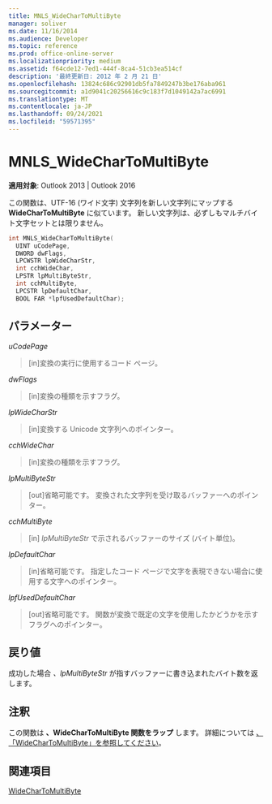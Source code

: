 ```yaml
---
title: MNLS_WideCharToMultiByte
manager: soliver
ms.date: 11/16/2014
ms.audience: Developer
ms.topic: reference
ms.prod: office-online-server
ms.localizationpriority: medium
ms.assetid: f64cde12-7ed1-444f-8ca4-51cb3ea514cf
description: '最終更新日: 2012 年 2 月 21 日'
ms.openlocfilehash: 13824c686c92901db5fa7849247b3be176aba961
ms.sourcegitcommit: a1d9041c20256616c9c183f7d1049142a7ac6991
ms.translationtype: MT
ms.contentlocale: ja-JP
ms.lasthandoff: 09/24/2021
ms.locfileid: "59571395"
---
```

# <a name="mnls_widechartomultibyte"></a>MNLS_WideCharToMultiByte

  
  
**適用対象**: Outlook 2013 | Outlook 2016 
  
この関数は、UTF-16 (ワイド文字) 文字列を新しい文字列にマップする **WideCharToMultiByte** に似ています。 新しい文字列は、必ずしもマルチバイト文字セットとは限りません。
  
```cpp
int MNLS_WideCharToMultiByte(
  UINT uCodePage,
  DWORD dwFlags,
  LPCWSTR lpWideCharStr,
  int cchWideChar,
  LPSTR lpMultiByteStr,
  int cchMultiByte,
  LPCSTR lpDefaultChar,
  BOOL FAR *lpfUsedDefaultChar);
```

## <a name="parameters"></a>パラメーター

 _uCodePage_
  
> [in]変換の実行に使用するコード ページ。
    
 _dwFlags_
  
> [in]変換の種類を示すフラグ。
    
 _lpWideCharStr_
  
> [in]変換する Unicode 文字列へのポインター。
    
 _cchWideChar_
  
> [in]変換の種類を示すフラグ。
    
 _lpMultiByteStr_
  
> [out]省略可能です。 変換された文字列を受け取るバッファーへのポインター。
    
 _cchMultiByte_
  
> [in]  _lpMultiByteStr_ で示されるバッファーのサイズ (バイト単位)。
    
 _lpDefaultChar_
  
> [in]省略可能です。 指定したコード ページで文字を表現できない場合に使用する文字へのポインター。
    
 _lpfUsedDefaultChar_
  
> [out]省略可能です。 関数が変換で既定の文字を使用したかどうかを示すフラグへのポインター。
    
## <a name="return-value"></a>戻り値

成功した場合  _、lpMultiByteStr_ が指すバッファーに書き込まれたバイト数を返します。 
  
## <a name="remarks"></a>注釈

この関数は **、WideCharToMultiByte 関数をラップ** します。 詳細については [、「WideCharToMultiByte」を参照してください](https://msdn.microsoft.com/library/dd374130%28VS.85%29.aspx)。
  
## <a name="see-also"></a>関連項目



[WideCharToMultiByte](https://msdn.microsoft.com/library/dd374130%28VS.85%29.aspx)

